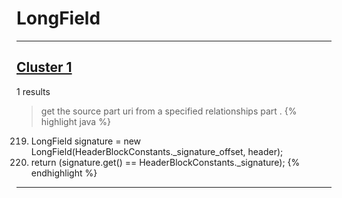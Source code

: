 # LongField

***

## [Cluster 1](./1)
1 results
> get the source part uri from a specified relationships part . 
{% highlight java %}
219. LongField signature = new LongField(HeaderBlockConstants._signature_offset, header);
230. return (signature.get() == HeaderBlockConstants._signature);
{% endhighlight %}

***


